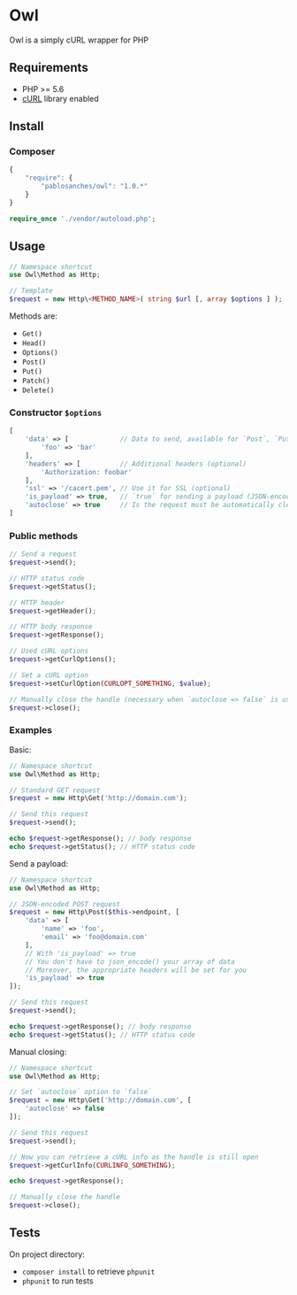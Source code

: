 # Owl
Owl is a simply cURL wrapper for PHP

## Requirements

* PHP >= 5.6
* [cURL](http://php.net/manual/fr/book.curl.php/) library enabled

## Install

### Composer

```js
{
    "require": {
        "pablosanches/owl": "1.0.*"
    }
}
```

```php
require_once './vendor/autoload.php';
```

## Usage

```php
// Namespace shortcut
use Owl\Method as Http;

// Template
$request = new Http\<METHOD_NAME>( string $url [, array $options ] );
```

Methods are:

* `Get()`
* `Head()`
* `Options()`
* `Post()`
* `Put()`
* `Patch()`
* `Delete()`

### Constructor `$options`

```php
[
    'data' => [             // Data to send, available for `Post`, `Put` and `Patch`
        'foo' => 'bar'
    ],
    'headers' => [          // Additional headers (optional)
        'Authorization: foobar'
    ],
    'ssl' => '/cacert.pem', // Use it for SSL (optional)
    'is_payload' => true,   // `true` for sending a payload (JSON-encoded data, optional)
    'autoclose' => true     // Is the request must be automatically closed (optional)
]
```

### Public methods

```php
// Send a request
$request->send();

// HTTP status code
$request->getStatus();

// HTTP header
$request->getHeader();

// HTTP body response
$request->getResponse();

// Used cURL options
$request->getCurlOptions();

// Set a cURL option
$request->setCurlOption(CURLOPT_SOMETHING, $value);

// Manually close the handle (necessary when `autoclose => false` is used)
$request->close();
```

### Examples

Basic:

```php
// Namespace shortcut
use Owl\Method as Http;

// Standard GET request
$request = new Http\Get('http://domain.com');

// Send this request
$request->send();

echo $request->getResponse(); // body response
echo $request->getStatus(); // HTTP status code
```

Send a payload:

```php
// Namespace shortcut
use Owl\Method as Http;

// JSON-encoded POST request
$request = new Http\Post($this->endpoint, [
    'data' => [
        'name' => 'foo',
        'email' => 'foo@domain.com'
    ],
    // With 'is_payload' => true
    // You don't have to json_encode() your array of data
    // Moreover, the appropriate headers will be set for you
    'is_payload' => true
]);

// Send this request
$request->send();

echo $request->getResponse(); // body response
echo $request->getStatus(); // HTTP status code
```

Manual closing:

```php
// Namespace shortcut
use Owl\Method as Http;

// Set `autoclose` option to `false`
$request = new Http\Get('http://domain.com', [
    'autoclose' => false
]);

// Send this request
$request->send();

// Now you can retrieve a cURL info as the handle is still open
$request->getCurlInfo(CURLINFO_SOMETHING);

echo $request->getResponse();

// Manually close the handle
$request->close();
```

## Tests

On project directory:

* `composer install` to retrieve `phpunit`
* `phpunit` to run tests
